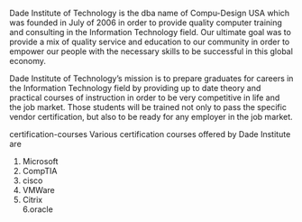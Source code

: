 Dade Institute of Technology is the dba name of Compu-Design USA which was founded in July of 2006 in order to provide quality computer training and consulting in the Information Technology field. Our ultimate goal was to provide a mix of quality service and education to our community in order to empower our people with the necessary skills to be successful in this global economy.

Dade Institute of Technology’s mission is to prepare graduates for careers in the Information Technology field by providing up to date theory and practical courses of instruction in order to be very competitive in life and the job market. Those students will be trained not only to pass the specific vendor certification, but also to be ready for any employer in the job market.

certification-courses
Various certification courses offered by Dade Institute are  
1. Microsoft  
2. CompTIA  
3. cisco  
4. VMWare 
5. Citrix  
6.oracle

